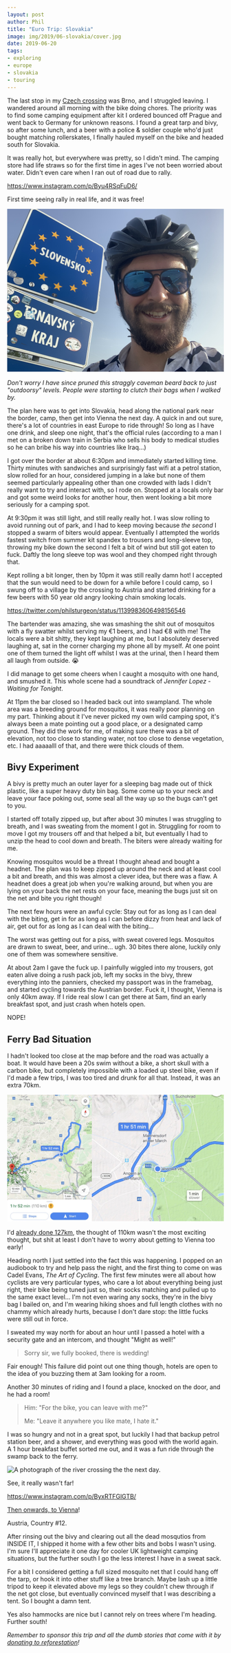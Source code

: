 ```yaml
---
layout: post
author: Phil
title: "Euro Trip: Slovakia"
image: img/2019/06-slovakia/cover.jpg
date: 2019-06-20
tags:
- exploring
- europe
- slovakia
- touring
---
```


The last stop in my [Czech crossing](/euro-trip-czech-republic/) was Brno, and I struggled leaving. I wandered around all morning with the bike doing chores. The priority was to find some camping equipment after kit I ordered bounced off Prague and went back to Germany for unknown reasons. I found a great tarp and bivy, so after some lunch, and a beer with a police & soldier couple who'd just bought matching rollerskates, I finally hauled myself on the bike and headed south for Slovakia.

It was really hot, but everywhere was pretty, so I didn't mind. The camping store had life straws so for the first time in ages I've not been worried about water. Didn't even care when I ran out of road due to rally.

https://www.instagram.com/p/Byu4RSqFuD6/

First time seeing rally in real life, and it was free!

![](img/2019/06-slovakia/BEARD.jpg)

_Don't worry I have since pruned this straggly caveman beard back to just "outdoorsy" levels. People were starting to clutch their bags when I walked by._

The plan here was to get into Slovakia, head along the national park near the border, camp, then get into Vienna the next day. A quick in and out sure, there's a lot of countries in east Europe to ride through! So long as I have one drink, and sleep one night, that's the official rules (according to a man I met on a broken down train in Serbia who sells his body to medical studies so he can bribe his way into countries like Iraq...)

I got over the border at about 6:30pm and immediately started killing time.
Thirty minutes with sandwiches and surprisingly fast wifi at a petrol station,
slow rolled for an hour, considered jumping in a lake but none of them seemed
particularly appealing other than one crowded with lads I didn't really want to
try and interact with, so I rode on. Stopped at a locals only bar and got some
weird looks for another hour, then went looking a bit more seriously for a
camping spot.

At 9:30pm it was still light, and still really really hot. I was slow rolling to avoid running out of park, and I had to keep moving because *the second* I stopped a swarm of biters would appear. Eventually I attempted the worlds fastest switch from summer kit spandex to trousers and long-sleeve top, throwing my bike down the second I felt a bit of wind but still got eaten to fuck. Daftly the long sleeve top was wool and they chomped right through that.

Kept rolling a bit longer, then by 10pm it was still really damn hot! I accepted that the sun would need to be down for a while before I could camp, so I swung off to a village by the crossing to Austria and started drinking for a few beers with 50 year old angry looking chain smoking locals.

https://twitter.com/philsturgeon/status/1139983606498156546

The bartender was amazing, she was smashing the shit out of mosquitos with a fly swatter whilst serving my €1 beers, and I had €8 with me! The locals were a bit shitty, they kept laughing at me, but I absolutely deserved laughing at, sat in the corner charging my phone all by myself. At one point one of them turned the light off whilst I was at the urinal, then I heard them all laugh from outside. 😭

I did manage to get some cheers when I caught a mosquito with one hand, and smushed it. This whole scene had a soundtrack of *Jennifer Lopez - Waiting for Tonight*.

At 11pm the bar closed so I headed back out into swampland. The whole area was a breeding ground for mosquitos, it was really poor planning on my part. Thinking about it I've never picked my own wild camping spot, it's always been a mate pointing out a good place, or a designated camp ground. They did the work for me, of making sure there was a bit of elevation, not too close to standing water, not too close to dense vegetation, etc. I had aaaaalll of that, and there were thick clouds of them.

## Bivy Experiment

A bivy is pretty much an outer layer for a sleeping bag made out of thick plastic, like a super heavy duty bin bag. Some come up to your neck and leave your face poking out, some seal all the way up so the bugs can't get to you.

I started off totally zipped up, but after about 30 minutes I was struggling to breath, and I was sweating from the moment I got in. Struggling for room to move I got my trousers off and that helped a bit, but eventually I had to unzip the head to cool down and breath. The biters were already waiting for me.

Knowing mosquitos would be a threat I thought ahead and bought a headnet. The plan was to keep zipped up around the neck and at least cool a bit and breath, and this was almost a clever idea, but there was a flaw. A headnet does a great job when you're walking around, but when you are lying on your back the net rests on your face, meaning the bugs just sit on the net and bite you right though!

The next few hours were an awful cycle: Stay out for as long as I can deal with the biting, get in for as long as I can before dizzy from heat and lack of air, get out for as long as I can deal with the biting...

The worst was getting out for a piss, with sweat covered legs. Mosquitos are drawn to sweat, beer, and urine... ugh. 30 bites there alone, luckily only one of them was somewhere sensitive.

At about 2am I gave the fuck up. I painfully wiggled into my trousers, got eaten alive doing a rush pack job, left my socks in the bivy, threw everything into the panniers, checked my passport was in the framebag, and started cycling towards the Austrian border. Fuck it, I thought, Vienna is only 40km away. If I ride real slow I can get there at 5am, find an early breakfast spot, and just crash when hotels open.

NOPE!

## Ferry Bad Situation

I hadn't looked too close at the map before and the road was actually a boat. It would have been a 20s swim without a bike, a short skull with a carbon bike, but completely impossible with a loaded up steel bike, even if I'd made a few trips, I was too tired and drunk for all that. Instead, it was an extra 70km.

![](img/2019/06-slovakia/mapfuck.png)

I'd [already done 127km](https://www.strava.com/activities/2452900743), the thought of 110km wasn't the most exciting thought, but shit at least I don't have to worry about getting to Vienna too early!

Heading north I just settled into the fact this was happening. I popped on an audiobook to try and help pass the night, and the first thing to come on was Cadel Evans, _The Art of Cycling_. The first few minutes were all about how cyclists are very particular types, who care a lot about everything being just right, their bike being tuned just so, their socks matching and pulled up to the same exact level... I'm not even waring any socks, they're in the bivy bag I bailed on, and I'm wearing hiking shoes and full length clothes with no chammy which already hurts, because I don't dare stop: the little fucks were still out in force.

I sweated my way north for about an hour until I passed a hotel with a security gate and an intercom, and thought "Might as well!"

> Sorry sir, we fully booked, there is wedding!

Fair enough! This failure did point out one thing though, hotels are open to the idea of you buzzing them at 3am looking for a room.

Another 30 minutes of riding and I found a place, knocked on the door, and he had a room!

> Him: "For the bike, you can leave with me?"
>
> Me: "Leave it anywhere you like mate, I hate it."

I was so hungry and not in a great spot, but luckily I had that backup petrol station beer, and a shower, and everything was good with the world again. A 1 hour breakfast buffet sorted me out, and it was a fun ride through the swamp back to the ferry.

![A photograph of the river crossing the the next day.](img/2019/06-slovakia/ferry.jpg)

See, it really wasn't far!

https://www.instagram.com/p/ByxRTFGlGTB/

[Then onwards, to Vienna](https://www.strava.com/activities/2454822090)!

Austria, Country #12.

After rinsing out the bivy and clearing out all the dead mosqutios from INSIDE
IT, I shipped it home with a few other bits and bobs I wasn't using. I'm sure
I'll appreciate it one day for cooler UK lightweight camping situations, but the
further south I go the less interest I have in a sweat sack.

For a bit I considered getting a full sized mosquito net that I could hang off
the tarp, or hook it into other stuff like a tree branch. Maybe lash up a little
tripod to keep it elevated above my legs so they couldn't chew through if the
net got close, but eventually convinced myself that I was describing a tent. So
I bought a damn tent.

Yes also hammocks are nice but I cannot rely on trees where I'm heading. Further south!

_Remember to sponsor this trip and all the dumb stories that come with it by [donating
to reforestation](/trees)!_
